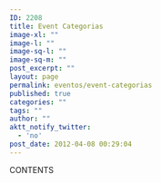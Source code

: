 ```yaml
---
ID: 2208
title: Event Categorias
image-xl: ""
image-l: ""
image-sq-l: ""
image-sq-m: ""
post_excerpt: ""
layout: page
permalink: eventos/event-categorias
published: true
categories: ""
tags: ""
author: ""
aktt_notify_twitter:
  - 'no'
post_date: 2012-04-08 00:29:04
---
```

CONTENTS